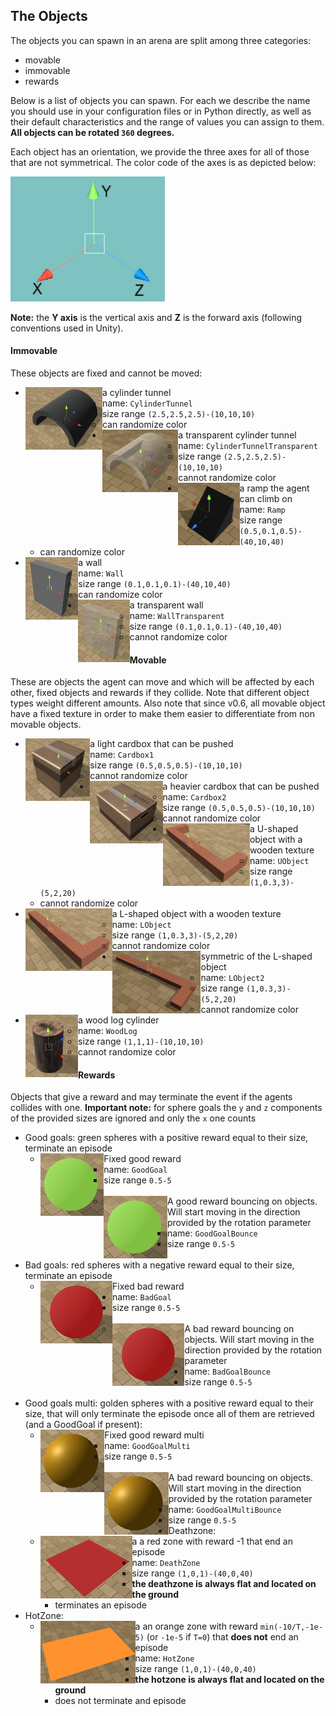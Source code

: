 ## The Objects

The objects you can spawn in an arena are split among three categories:
- movable
- immovable
- rewards

Below is a list of objects you can spawn. For each we describe the name you should use in your configuration files 
or in Python directly, as well as their default characteristics and the range of values you can assign to them. **All objects can be rotated `360` degrees.**

Each object has an orientation, we provide the three axes for all of those that are not symmetrical. The color code of the axes is as depicted below:

<img height="200" src="PrefabsPictures/Referential.png">

**Note:** the **Y axis** is the vertical axis and **Z** is the forward axis (following conventions used in Unity). 

#### Immovable

These objects are fixed and cannot be moved:

- <img align="left" height="100" src="PrefabsPictures/Immovable/CylinderTunnel.png">a cylinder tunnel
    - name: `CylinderTunnel`
    - size range `(2.5,2.5,2.5)-(10,10,10)`
    - can randomize color
- <img align="left" height="100" src="PrefabsPictures/Immovable/CylinderTunnelTransparent.png">a transparent cylinder tunnel
    - name: `CylinderTunnelTransparent`
    - size range `(2.5,2.5,2.5)-(10,10,10)`
    - cannot randomize color
- <img align="left" height="100" src="PrefabsPictures/Immovable/Ramp.png">a ramp the agent can climb on
    - name: `Ramp`
    - size range `(0.5,0.1,0.5)-(40,10,40)`
    - can randomize color
- <img align="left" height="100" src="PrefabsPictures/Immovable/Wall.png">a wall
    - name: `Wall`
    - size range `(0.1,0.1,0.1)-(40,10,40)`
    - can randomize color
- <img align="left" height="100" src="PrefabsPictures/Immovable/WallTransparent.png">a transparent wall
    - name: `WallTransparent`
    - size range `(0.1,0.1,0.1)-(40,10,40)`
    - cannot randomize color
<!-- - <img align="left" height="100" src="PrefabsPictures/Immovable/MazeGenerator.png">a randomly generated maze of size 
`16x16` with two entrances. Note this takes quite some room and will be hard to generate last on an arena.
    - name: `MazeGenerator`
    - size range constant
    - can randomize color -->
    
#### Movable

These are objects the agent can move and which will be affected by each other, fixed objects and rewards if they collide.
Note that different object types weight different amounts. Also note that since v0.6, all movable object have a fixed 
texture in order to make them easier to differentiate from non movable objects.
     

- <img align="left" height="100" src="PrefabsPictures/Movable/Cardbox1.png">a light cardbox that can be pushed
    - name: `Cardbox1`
    - size range `(0.5,0.5,0.5)-(10,10,10)`
    - cannot randomize color
- <img align="left" height="100" src="PrefabsPictures/Movable/Cardbox2.png">a heavier cardbox that can be pushed
    - name: `Cardbox2`
    - size range `(0.5,0.5,0.5)-(10,10,10)`
    - cannot randomize color
- <img align="left" height="100" src="PrefabsPictures/Movable/UObject.png">a U-shaped object with a wooden texture
    - name: `UObject`
    - size range `(1,0.3,3)-(5,2,20)`
    - cannot randomize color
- <img align="left" height="100" src="PrefabsPictures/Movable/LObject.png">a L-shaped object with a wooden texture
    - name: `LObject`
    - size range `(1,0.3,3)-(5,2,20)`
    - cannot randomize color
- <img align="left" height="100" src="PrefabsPictures/Movable/LObject2.png">symmetric of the L-shaped object
    - name: `LObject2`
    - size range `(1,0.3,3)-(5,2,20)`
    - cannot randomize color
- <img align="left" height="100" src="PrefabsPictures/Movable/WoodLog.png">a wood log cylinder
    - name: `WoodLog`
    - size range `(1,1,1)-(10,10,10)`
    - cannot randomize color
    
#### Rewards

Objects that give a reward and may terminate the event if the agents collides with one. **Important note:** for sphere goals the `y` and `z` components of the provided sizes are ignored and only the `x` one counts


- Good goals: green spheres with a positive reward equal to their size, terminate an episode
    - <img align="left" height="100" src="PrefabsPictures/Rewards/GoodGoal.png">Fixed good reward
        - name: `GoodGoal`
        - size range `0.5-5`
        <br>
    <!-- - <img align="left" height="100" src="PrefabsPictures/Rewards/GoodGoal.png">A good reward moving in a straight line,
     which stops moving as soon as it hits another object. Will start moving in the direction provided by the rotation 
     parameter
        - name: `GoodGoalMove`
        - size range `0.5-5`
        <br> -->
    - <img align="left" height="100" src="PrefabsPictures/Rewards/GoodGoal.png">A good reward bouncing on objects. Will
     start moving in the direction provided by the rotation parameter
        - name: `GoodGoalBounce`
        - size range `0.5-5`
        <br>
- Bad goals: red spheres with a negative reward equal to their size, terminate an episode
    - <img align="left" height="100" src="PrefabsPictures/Rewards/BadGoal.png"> Fixed bad reward
        - name: `BadGoal`
        - size range `0.5-5`
        <br>
    <!-- - <img align="left" height="100" src="PrefabsPictures/Rewards/BadGoal.png"> A bad reward moving in a straight line,
     which stops moving as soon as it hits another object. Will start moving in the direction provided by the rotation 
     parameter
        - name: `BadGoalMove`
        - size range `0.5-5`
        <br> -->
    - <img align="left" height="100" src="PrefabsPictures/Rewards/BadGoal.png">A bad reward bouncing on objects. Will 
    start moving in the direction provided by the rotation parameter
        - name: `BadGoalBounce`
        - size range `0.5-5`
        <br>
-  Good goals multi: golden spheres with a positive reward equal to their size, that will only terminate the episode once
 all of them are retrieved (and a GoodGoal if present):
    - <img align="left" height="100" src="PrefabsPictures/Rewards/GoodGoalMulti.png">Fixed good reward multi
        - name: `GoodGoalMulti`
        - size range `0.5-5`
        <br>
    <!-- - <img align="left" height="100" src="PrefabsPictures/Rewards/GoodGoalMulti.png">A good reward moving in a straight
     line, which stops moving as soon as it hits another object. Will start moving in the direction provided by the 
     rotation parameter
        - name: `GoodGoalMultiMove`
        - size range `1-3` -->
    - <img align="left" height="100" src="PrefabsPictures/Rewards/GoodGoalMulti.png">A bad reward bouncing on objects. 
    Will start moving in the direction provided by the rotation parameter
        - name: `GoodGoalMultiBounce`
        - size range `0.5-5`
- Deathzone: 
    - a <img align="left" height="100" src="PrefabsPictures/Rewards/DeathZone.png">a red zone with reward -1 that end an
    episode
        - name: `DeathZone`
        - size range `(1,0,1)-(40,0,40)`
        - **the deathzone is always flat and located on the ground**
        - terminates an episode
- HotZone: 
    - a <img align="left" height="100" src="PrefabsPictures/Rewards/HotZone.png">an orange zone with reward 
    `min(-10/T,-1e-5)` (or `-1e-5` if `T=0`) that **does not** end an episode
        - name: `HotZone`
        - size range `(1,0,1)-(40,0,40)`
        - **the hotzone is always flat and located on the ground**
        - does not terminate and episode
